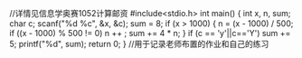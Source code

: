 //详情见信息学奥赛1052计算邮资
  #include<stdio.h>
int main()
{
	int x, n, sum;
	char c;
	scanf("%d %c", &x, &c);
	sum = 8;
	if (x > 1000)
	{
			n = (x - 1000) / 500;
			if ((x - 1000) % 500 != 0)
				n ++ ;
			sum += 4 * n;
	}
	if (c == 'y'||c=='Y')
		sum += 5;
	printf("%d", sum);
	return 0;
}
//用于记录老师布置的作业和自己的练习
